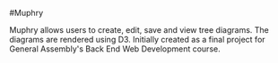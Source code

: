 #Muphry

Muphry allows users to create, edit, save and view tree diagrams. The diagrams are rendered using D3. Initially created as a final project for General Assembly's Back End Web Development course.